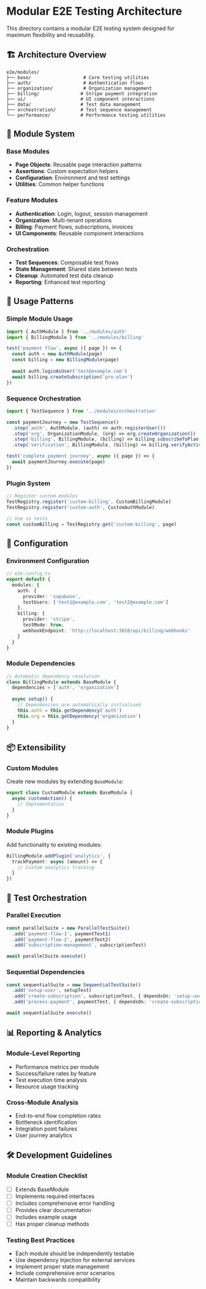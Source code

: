 # Modular E2E Testing Architecture

This directory contains a modular E2E testing system designed for maximum flexibility and reusability.

## 🏗️ Architecture Overview

```
e2e/modules/
├── base/                   # Core testing utilities
├── auth/                   # Authentication flows
├── organization/           # Organization management
├── billing/               # Stripe payment integration
├── ui/                    # UI component interactions
├── data/                  # Test data management
├── orchestration/         # Test sequence management
└── performance/           # Performance testing utilities
```

## 🔄 Module System

### **Base Modules**
- **Page Objects**: Reusable page interaction patterns
- **Assertions**: Custom expectation helpers
- **Configuration**: Environment and test settings
- **Utilities**: Common helper functions

### **Feature Modules**
- **Authentication**: Login, logout, session management
- **Organization**: Multi-tenant operations
- **Billing**: Payment flows, subscriptions, invoices
- **UI Components**: Reusable component interactions

### **Orchestration**
- **Test Sequences**: Composable test flows
- **State Management**: Shared state between tests
- **Cleanup**: Automated test data cleanup
- **Reporting**: Enhanced test reporting

## 🎯 Usage Patterns

### **Simple Module Usage**
```typescript
import { AuthModule } from '../modules/auth'
import { BillingModule } from '../modules/billing'

test('payment flow', async ({ page }) => {
  const auth = new AuthModule(page)
  const billing = new BillingModule(page)
  
  await auth.loginAsUser('test@example.com')
  await billing.createSubscription('pro-plan')
})
```

### **Sequence Orchestration**
```typescript
import { TestSequence } from '../modules/orchestration'

const paymentJourney = new TestSequence()
  .step('auth', AuthModule, (auth) => auth.registerUser())
  .step('org', OrganizationModule, (org) => org.createOrganization())
  .step('billing', BillingModule, (billing) => billing.subscribeToPlan('pro'))
  .step('verification', BillingModule, (billing) => billing.verifyActiveSubscription())

test('complete payment journey', async ({ page }) => {
  await paymentJourney.execute(page)
})
```

### **Plugin System**
```typescript
// Register custom modules
TestRegistry.register('custom-billing', CustomBillingModule)
TestRegistry.register('custom-auth', CustomAuthModule)

// Use in tests
const customBilling = TestRegistry.get('custom-billing', page)
```

## 🔧 Configuration

### **Environment Configuration**
```typescript
// e2e.config.ts
export default {
  modules: {
    auth: {
      provider: 'supabase',
      testUsers: ['test1@example.com', 'test2@example.com']
    },
    billing: {
      provider: 'stripe',
      testMode: true,
      webhookEndpoint: 'http://localhost:3010/api/billing/webhooks'
    }
  }
}
```

### **Module Dependencies**
```typescript
// Automatic dependency resolution
class BillingModule extends BaseModule {
  dependencies = ['auth', 'organization']
  
  async setup() {
    // Dependencies are automatically initialized
    this.auth = this.getDependency('auth')
    this.org = this.getDependency('organization')
  }
}
```

## 📦 Extensibility

### **Custom Modules**
Create new modules by extending `BaseModule`:

```typescript
export class CustomModule extends BaseModule {
  async customAction() {
    // Implementation
  }
}
```

### **Module Plugins**
Add functionality to existing modules:

```typescript
BillingModule.addPlugin('analytics', {
  trackPayment: async (amount) => {
    // Custom analytics tracking
  }
})
```

## 🎪 Test Orchestration

### **Parallel Execution**
```typescript
const parallelSuite = new ParallelTestSuite()
  .add('payment-flow-1', paymentTest1)
  .add('payment-flow-2', paymentTest2)
  .add('subscription-management', subscriptionTest)

await parallelSuite.execute()
```

### **Sequential Dependencies**
```typescript
const sequentialSuite = new SequentialTestSuite()
  .add('setup-user', setupTest)
  .add('create-subscription', subscriptionTest, { dependsOn: 'setup-user' })
  .add('process-payment', paymentTest, { dependsOn: 'create-subscription' })

await sequentialSuite.execute()
```

## 📊 Reporting & Analytics

### **Module-Level Reporting**
- Performance metrics per module
- Success/failure rates by feature
- Test execution time analysis
- Resource usage tracking

### **Cross-Module Analysis**
- End-to-end flow completion rates
- Bottleneck identification
- Integration point failures
- User journey analytics

## 🛠️ Development Guidelines

### **Module Creation Checklist**
- [ ] Extends BaseModule
- [ ] Implements required interfaces
- [ ] Includes comprehensive error handling
- [ ] Provides clear documentation
- [ ] Includes example usage
- [ ] Has proper cleanup methods

### **Testing Best Practices**
- Each module should be independently testable
- Use dependency injection for external services
- Implement proper state management
- Include comprehensive error scenarios
- Maintain backwards compatibility